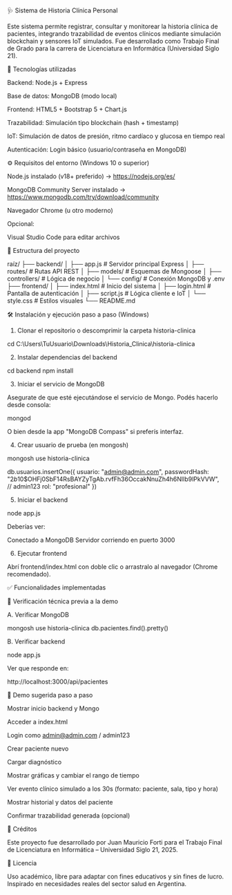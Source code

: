 🩺 Sistema de Historia Clínica Personal

Este sistema permite registrar, consultar y monitorear la historia clínica de pacientes, integrando trazabilidad de eventos clínicos mediante simulación blockchain y sensores IoT simulados. Fue desarrollado como Trabajo Final de Grado para la carrera de Licenciatura en Informática (Universidad Siglo 21).

🚀 Tecnologías utilizadas

Backend: Node.js + Express

Base de datos: MongoDB (modo local)

Frontend: HTML5 + Bootstrap 5 + Chart.js

Trazabilidad: Simulación tipo blockchain (hash + timestamp)

IoT: Simulación de datos de presión, ritmo cardíaco y glucosa en tiempo real

Autenticación: Login básico (usuario/contraseña en MongoDB)

⚙️ Requisitos del entorno (Windows 10 o superior)

Node.js instalado (v18+ preferido) → https://nodejs.org/es/

MongoDB Community Server instalado → https://www.mongodb.com/try/download/community

Navegador Chrome (u otro moderno)

Opcional:

Visual Studio Code para editar archivos

📁 Estructura del proyecto

raíz/
├── backend/
│   ├── app.js                # Servidor principal Express
│   ├── routes/              # Rutas API REST
│   ├── models/              # Esquemas de Mongoose
│   ├── controllers/         # Lógica de negocio
│   └── config/              # Conexión MongoDB y .env
├── frontend/
│   ├── index.html           # Inicio del sistema
│   ├── login.html           # Pantalla de autenticación
│   ├── script.js            # Lógica cliente e IoT
│   └── style.css            # Estilos visuales
└── README.md

🛠 Instalación y ejecución paso a paso (Windows)

1. Clonar el repositorio o descomprimir la carpeta historia-clinica

cd C:\Users\TuUsuario\Downloads\Historia_Clinica\historia-clinica

2. Instalar dependencias del backend

cd backend
npm install

3. Iniciar el servicio de MongoDB

Asegurate de que esté ejecutándose el servicio de Mongo. Podés hacerlo desde consola:

mongod

O bien desde la app "MongoDB Compass" si preferís interfaz.

4. Crear usuario de prueba (en mongosh)

mongosh
use historia-clinica

db.usuarios.insertOne({
  usuario: "admin@admin.com",
  passwordHash: "$2b$10$OHFj0SbF14RsBAYZyTgAb.rvfFh36OccakNnuZh4h6NlIb9lPkVVW", // admin123
  rol: "profesional"
})

5. Iniciar el backend

node app.js

Deberías ver:

Conectado a MongoDB
Servidor corriendo en puerto 3000

6. Ejecutar frontend

Abrí frontend/index.html con doble clic o arrastralo al navegador (Chrome recomendado).

✅ Funcionalidades implementadas



🧪 Verificación técnica previa a la demo

A. Verificar MongoDB

mongosh
use historia-clinica
db.pacientes.find().pretty()

B. Verificar backend

node app.js

Ver que responde en:

http://localhost:3000/api/pacientes

📸 Demo sugerida paso a paso

Mostrar inicio backend y Mongo

Acceder a index.html

Login como admin@admin.com / admin123

Crear paciente nuevo

Cargar diagnóstico

Mostrar gráficas y cambiar el rango de tiempo

Ver evento clínico simulado a los 30s (formato: paciente, sala, tipo y hora)

Mostrar historial y datos del paciente

Confirmar trazabilidad generada (opcional)

📝 Créditos

Este proyecto fue desarrollado por Juan Mauricio Forti para el Trabajo Final de Licenciatura en Informática – Universidad Siglo 21, 2025.

📜 Licencia

Uso académico, libre para adaptar con fines educativos y sin fines de lucro. Inspirado en necesidades reales del sector salud en Argentina.

